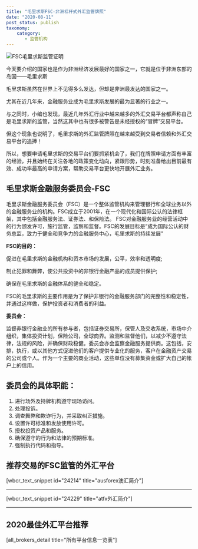 ```yaml
---
title: "毛里求斯FSC-非洲杠杆式外汇监管牌照"
date: "2020-08-11"
post_status: publish
taxonomy:
    category: 
       - 监管机构
---
```


![FSC毛里求斯监管证明](https://we.laowei8.com/wp-content/uploads/2020/06/554b5f99e49221d60c6997d618012843-1.jpg)

今天要介绍的国家也是作为非洲经济发展最好的国家之一，它就是位于非洲东部的岛国——毛里求斯

毛里求斯虽然在世界上不见得多么发达，但却是非洲最发达的国家之一。

尤其在近几年来，金融服务业成为毛里求斯发展的最为显著的行业之一。

与之同时，小编也发现，最近几年外汇行业中越来越多的外汇交易平台都声称自己是毛里求斯的监管，当然这其中也有很多被警告是未经授权的“冒牌”交易平台。

但这个现象也说明了，毛里求斯的外汇监管牌照在越来越受到交易者信赖和外汇交易平台的追捧！

所以，想要申请毛里求斯的交易平台们要抓紧机会了，我们在牌照申请方面有丰富的经验，并且始终在关注各地的政策变化动向，紧跟形势，时刻准备给出目前最有效、成功率最高的申请方案，帮助交易平台更快地开展外汇业务。

## 毛里求斯金融服务委员会-FSC

毛里求斯金融服务委员会（FSC）是一个整体监管机构来管理银行和全球业务以外的金融服务业的机构。FSC成立于2001年，在一个现代化和国际公认的法律框架，其中包括金融服务法、证券法、和保险法。 FSC对金融服务业的经营活动中的行为颁发许可，施行监管，监察和监督。FSC的发展目标是“成为国际公认的财务总监，致力于健全和竞争力的金融服务中心，毛里求斯的持续发展”

**FSC的目的：**

促进在毛里求斯的金融机构和资本市场的发展，公平，效率和透明度;

制止犯罪和舞弊，使公共投资中的非银行金融产品的成员提供保护;

确保在毛里求斯的金融体系的健全和稳定。

FSC的毛里求斯的主要作用是为了保护非银行的金融服务部门的完整性和稳定性，并通过这样做，保护投资者和消费者的利益。

**委员会：**

监督非银行金融业的所有参与者，包括证券交易所，保管人及交收系统，市场中介组织，集体投资计划，保险公司，全球商界。监测和监督他们，以减少不遵守法律，法规的风险，并确保财政稳健。委员会亦会监察金融服务提供商。这包括，安排，执行，或以其他方式促进他们的客户提供专业化的服务，客户在金融资产交易的公司或个人。作为一个主要的商业活动，这些单位没有募集资金或扩大自己的帐户上的信用。

## **委员会的具体职能：**

1. 进行场外及持牌机构遵守现场访问。
2. 处理投诉。
3. 调查舞弊和欺诈行为，并采取纠正措施。
4. 设置许可标准和发放使用许可。
5. 授权投资产品和服务。
6. 确保遵守的行为和法律的预期标准。
7. 强制执行代码和指导。

## 推荐交易的FSC监管的外汇平台

\[wbcr\_text\_snippet id="24214" title="ausforex澳汇简介"\]

* * *

\[wbcr\_text\_snippet id="24229" title="atfx外汇简介"\]

* * *

## 2020最佳外汇平台推荐

\[all\_brokers\_detail title="所有平台信息一览表"\]
